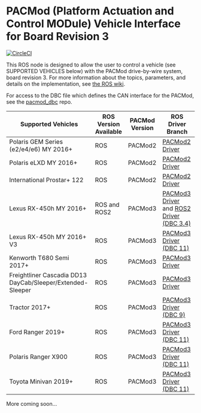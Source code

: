 # PACMod (Platform Actuation and Control MODule) Vehicle Interface for Board Revision 3 #

[![CircleCI](https://circleci.com/gh/astuff/pacmod3/tree/master.svg?style=svg)](https://circleci.com/gh/astuff/pacmod3/tree/master)

This ROS node is designed to allow the user to control a vehicle (see SUPPORTED VEHICLES below) with the PACMod drive-by-wire system, board revision 3. For more information about the topics, parameters, and details on the implementation, see [the ROS wiki](http://wiki.ros.org/pacmod3).

For access to the DBC file which defines the CAN interface for the PACMod, see the [pacmod_dbc](https://github.com/astuff/pacmod_dbc) repo.

| Supported Vehicles | ROS Version Available | PACMod Version | ROS Driver Branch |
| - | - | - | - |
| Polaris GEM Series (e2/e4/e6) MY 2016+ | ROS | PACMod2 | [PACMod2 Driver](https://github.com/astuff/pacmod/tree/release) |
| Polaris eLXD MY 2016+ | ROS | PACMod2 | [PACMod2 Driver](https://github.com/astuff/pacmod/tree/release) |
| International Prostar+ 122 | ROS | PACMod2 | [PACMod2 Driver](https://github.com/astuff/pacmod/tree/release) |
| Lexus RX-450h MY 2016+ | ROS and ROS2 | PACMod3 | [PACMod3 Driver](https://github.com/astuff/pacmod3) and [ROS2 Driver (DBC 3.4)](https://github.com/astuff/pacmod3/tree/dashing-devel) |
| Lexus RX-450h MY 2016+ V3| ROS | PACMod3 | [PACMod3 Driver (DBC 11)](https://github.com/astuff/pacmod3/tree/devel/dbc_11) |
| Kenworth T680 Semi 2017+ |ROS | PACMod3 | [PACMod3 Driver](https://github.com/astuff/pacmod3) |
| Freightliner Cascadia DD13 DayCab/Sleeper/Extended-Sleeper | ROS | PACMod3 | [PACMod3 Driver](https://github.com/astuff/pacmod3)|
| Tractor 2017+ | ROS | PACMod3 | [PACMod3 Driver (DBC 9)](https://github.com/astuff/pacmod3/tree/devel/dbc_extra) |
| Ford Ranger 2019+ | ROS | PACMod3 | [PACMod3 Driver (DBC 11)](https://github.com/astuff/pacmod3/tree/devel/dbc_11) |
| Polaris Ranger X900 | ROS | PACMod3 | [PACMod3 Driver (DBC 11)](https://github.com/astuff/pacmod3/tree/devel/dbc_11) |
| Toyota Minivan 2019+ | ROS | PACMod3 | [PACMod3 Driver (DBC 11)](https://github.com/astuff/pacmod3/tree/devel/dbc_11) |

More coming soon...
